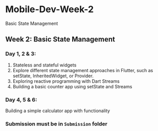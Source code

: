 # Mobile-Dev-Week-2
Basic State Management

## Week 2: Basic State Management
### Day 1, 2 & 3:
1. Stateless and stateful widgets
2. Explore different state management approaches in Flutter, such as setState, InheritedWidget, or Provider.
3. Exploring reactive programming with Dart Streams
4. Building a basic counter app using setState and Streams

### Day 4, 5 & 6:
Building a simple calculator app with functionality

### Submission must be in `Submission` folder
